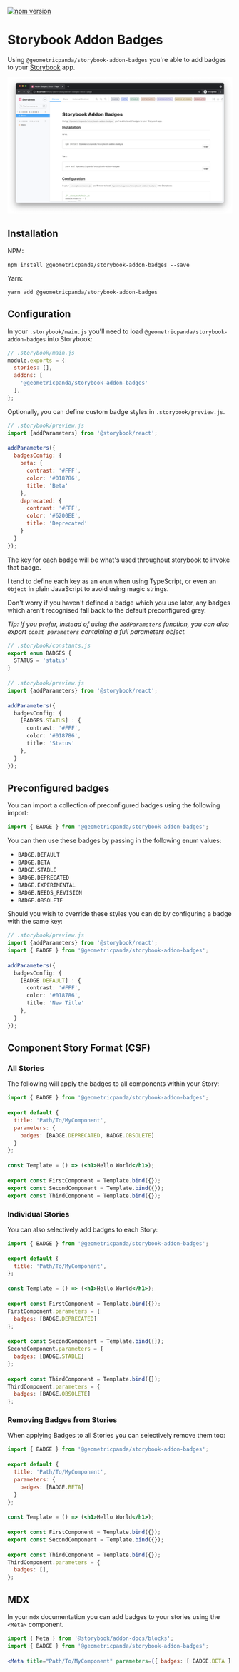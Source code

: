 [![npm version](https://badge.fury.io/js/%40geometricpanda%2Fstorybook-addon-badges.svg)](https://www.npmjs.com/package/@geometricpanda/storybook-addon-badges)

# Storybook Addon Badges

Using `@geometricpanda/storybook-addon-badges` you're able to add badges to
your [Storybook](https://storybook.js.org) app.

![Screenshot of Storybook](https://github.com/geometricpanda/geometricpanda/blob/main/libs/storybook-addon-badges/media/screenshot.png?raw=true)

## Installation

NPM:
```shell
npm install @geometricpanda/storybook-addon-badges --save
```

Yarn:
```shell
yarn add @geometricpanda/storybook-addon-badges
```

## Configuration

In your `.storybook/main.js` you'll need to load `@geometricpanda/storybook-addon-badges` into Storybook:

```js
// .storybook/main.js
module.exports = {
  stories: [],
  addons: [
    '@geometricpanda/storybook-addon-badges'
  ],
};
```

Optionally, you can define custom badge styles in `.storybook/preview.js`.

```js
// .storybook/preview.js
import {addParameters} from '@storybook/react';

addParameters({
  badgesConfig: {
    beta: {
      contrast: '#FFF',
      color: '#018786',
      title: 'Beta'
    },
    deprecated: {
      contrast: '#FFF',
      color: '#6200EE',
      title: 'Deprecated'
    }
  }
});
```

The key for each badge will be what's used throughout storybook to invoke that badge.

I tend to define each key as an `enum` when using TypeScript, or even an `Object` in plain JavaScript
to avoid using magic strings.

Don't worry if you haven't defined a badge which you use later, any badges which aren't recognised fall
back to the default preconfigured grey.

_Tip: If you prefer, instead of using the `addParameters` function, you can also
export `const parameters` containing a full parameters object._


```typescript
// .storybook/constants.js
export enum BADGES {
  STATUS = 'status'
}

// .storybook/preview.js
import {addParameters} from '@storybook/react';

addParameters({
  badgesConfig: {
    [BADGES.STATUS] : {
      contrast: '#FFF',
      color: '#018786',
      title: 'Status'
    },
  }
});

```

## Preconfigured badges

You can import a collection of preconfigured badges using the following import:
```js
import { BADGE } from '@geometricpanda/storybook-addon-badges';
```

You can then use these badges by passing in the following enum values:

- `BADGE.DEFAULT`
- `BADGE.BETA`
- `BADGE.STABLE`
- `BADGE.DEPRECATED`
- `BADGE.EXPERIMENTAL`
- `BADGE.NEEDS_REVISION`
- `BADGE.OBSOLETE`

Should you wish to override these styles you can do by configuring a badge with the same key:

```typescript
// .storybook/preview.js
import {addParameters} from '@storybook/react';
import { BADGE } from '@geometricpanda/storybook-addon-badges';

addParameters({
  badgesConfig: {
    [BADGE.DEFAULT] : {
      contrast: '#FFF',
      color: '#018786',
      title: 'New Title'
    },
  }
});

```


## Component Story Format (CSF)

### All Stories

The following will apply the badges to all components within your Story:

```jsx
import { BADGE } from '@geometricpanda/storybook-addon-badges';

export default {
  title: 'Path/To/MyComponent',
  parameters: {
    badges: [BADGE.DEPRECATED, BADGE.OBSOLETE]
  }
};

const Template = () => (<h1>Hello World</h1>);

export const FirstComponent = Template.bind({});
export const SecondComponent = Template.bind({});
export const ThirdComponent = Template.bind({});
```

### Individual Stories

You can also selectively add badges to each Story:

```jsx
import { BADGE } from '@geometricpanda/storybook-addon-badges';

export default {
  title: 'Path/To/MyComponent',
};

const Template = () => (<h1>Hello World</h1>);

export const FirstComponent = Template.bind({});
FirstComponent.parameters = {
  badges: [BADGE.DEPRECATED]
};

export const SecondComponent = Template.bind({});
SecondComponent.parameters = {
  badges: [BADGE.STABLE]
};

export const ThirdComponent = Template.bind({});
ThirdComponent.parameters = {
  badges: [BADGE.OBSOLETE]
};
```

### Removing Badges from Stories

When applying Badges to all Stories you can selectively remove them too:

```jsx
import { BADGE } from '@geometricpanda/storybook-addon-badges';

export default {
  title: 'Path/To/MyComponent',
  parameters: {
    badges: [BADGE.BETA]
  }
};

const Template = () => (<h1>Hello World</h1>);

export const FirstComponent = Template.bind({});
export const SecondComponent = Template.bind({});

export const ThirdComponent = Template.bind({});
ThirdComponent.parameters = {
  badges: [],
};
```

## MDX

In your `mdx` documentation you can add badges to your stories
using the `<Meta>` component.

```jsx
import { Meta } from '@storybook/addon-docs/blocks';
import { BADGE } from '@geometricpanda/storybook-addon-badges';

<Meta title="Path/To/MyComponent" parameters={{ badges: [ BADGE.BETA ] }} />
```
